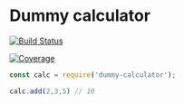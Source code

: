 # Dummy calculator
[![Build Status](https://travis-ci.com/ulisesantana/dummy-calculator.png?branch=master)](https://travis-ci.com/ulisesantana/dummy-calculator)

[![Coverage](https://codecov.io/github/ulisesantana/dummy-calculator.png?branch=master)](https://codecov.io/github/ulisesantana/dummy-calculator?branch=master)

```javascript
const calc = require('dummy-calculator');

calc.add(2,3,5) // 10
```